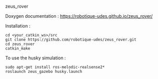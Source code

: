 zeus_rover

Doxygen documentation : https://robotique-udes.github.io/zeus_rover/

Installation :
```
cd <your_catkin_ws>/src
git clone https://github.com/robotique-udes/zeus_rover.git
cd zeus_rover
catkin_make
```

To use the husky simulation :
```
sudo apt-get install ros-melodic-realsense2*
roslaunch zeus_gazebo husky.launch
```